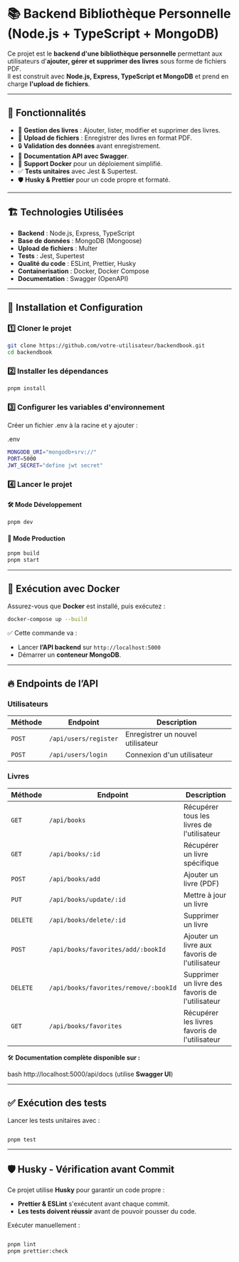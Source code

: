 # 📚 Backend Bibliothèque Personnelle (Node.js + TypeScript + MongoDB)

Ce projet est le **backend d'une bibliothèque personnelle** permettant aux utilisateurs d'**ajouter, gérer et supprimer des livres** sous forme de fichiers PDF.  
Il est construit avec **Node.js, Express, TypeScript et MongoDB** et prend en charge **l'upload de fichiers**.

---

## 🚀 Fonctionnalités

- 📖 **Gestion des livres** : Ajouter, lister, modifier et supprimer des livres.
- 📂 **Upload de fichiers** : Enregistrer des livres en format PDF.
- 🔒 **Validation des données** avant enregistrement.
- 📄 **Documentation API avec Swagger**.
- 🐳 **Support Docker** pour un déploiement simplifié.
- ✅ **Tests unitaires** avec Jest & Supertest.
- 🛡 **Husky & Prettier** pour un code propre et formaté.

---

## 🏗 **Technologies Utilisées**

- **Backend** : Node.js, Express, TypeScript
- **Base de données** : MongoDB (Mongoose)
- **Upload de fichiers** : Multer
- **Tests** : Jest, Supertest
- **Qualité du code** : ESLint, Prettier, Husky
- **Containerisation** : Docker, Docker Compose
- **Documentation** : Swagger (OpenAPI)

---

## 🔧 **Installation et Configuration**

### 1️⃣ **Cloner le projet**

```sh
git clone https://github.com/votre-utilisateur/backendbook.git
cd backendbook
```

### 2️⃣ **Installer les dépendances**

```sh
pnpm install
```

### 3️⃣ **Configurer les variables d'environnement**

Créer un fichier .env à la racine et y ajouter :

.env

```sh
MONGODB_URI="mongodb+srv://"
PORT=5000
JWT_SECRET="define jwt secret"
```

### 4️⃣ **Lancer le projet**

#### 🛠 Mode Développement

```sh
pnpm dev
```

#### 🚀 Mode Production

```sh
pnpm build
pnpm start
```

---

## 🐳 **Exécution avec Docker**

Assurez-vous que **Docker** est installé, puis exécutez :

```sh
docker-compose up --build
```

✅ Cette commande va :

- Lancer **l’API backend** sur `http://localhost:5000`
- Démarrer un **conteneur MongoDB**.

---

## 🔥 Endpoints de l’API

### Utilisateurs

| Méthode | Endpoint              | Description                       |
| ------- | --------------------- | --------------------------------- |
| `POST`  | `/api/users/register` | Enregistrer un nouvel utilisateur |
| `POST`  | `/api/users/login`    | Connexion d'un utilisateur        |

### Livres

| Méthode  | Endpoint                              | Description                                     |
| -------- | ------------------------------------- | ----------------------------------------------- |
| `GET`    | `/api/books`                          | Récupérer tous les livres de l'utilisateur      |
| `GET`    | `/api/books/:id`                      | Récupérer un livre spécifique                   |
| `POST`   | `/api/books/add`                      | Ajouter un livre (PDF)                          |
| `PUT`    | `/api/books/update/:id`               | Mettre à jour un livre                          |
| `DELETE` | `/api/books/delete/:id`               | Supprimer un livre                              |
| `POST`   | `/api/books/favorites/add/:bookId`    | Ajouter un livre aux favoris de l'utilisateur   |
| `DELETE` | `/api/books/favorites/remove/:bookId` | Supprimer un livre des favoris de l'utilisateur |
| `GET`    | `/api/books/favorites`                | Récupérer les livres favoris de l'utilisateur   |

🛠 **Documentation complète disponible sur :**

bash
http://localhost:5000/api/docs
(utilise **Swagger UI**)

---

## ✅ **Exécution des tests**

Lancer les tests unitaires avec :

```sh

pnpm test
```

---

## 🛡 **Husky - Vérification avant Commit**

Ce projet utilise **Husky** pour garantir un code propre :

- **Prettier & ESLint** s'exécutent avant chaque commit.
- **Les tests doivent réussir** avant de pouvoir pousser du code.

Exécuter manuellement :

```sh

pnpm lint
pnpm prettier:check
```
